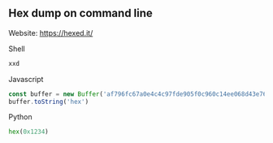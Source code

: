## Hex dump on command line

Website: https://hexed.it/

Shell
```sh
xxd
```

Javascript
```js
const buffer = new Buffer('af796fc67a0e4c4c97fde905f0c960c14ee068d43e76ef778991cc5ef7081236f76f96708c15839ed3b51afa6a213901', 'hex')
buffer.toString('hex')
```

Python
```python
hex(0x1234)
```
